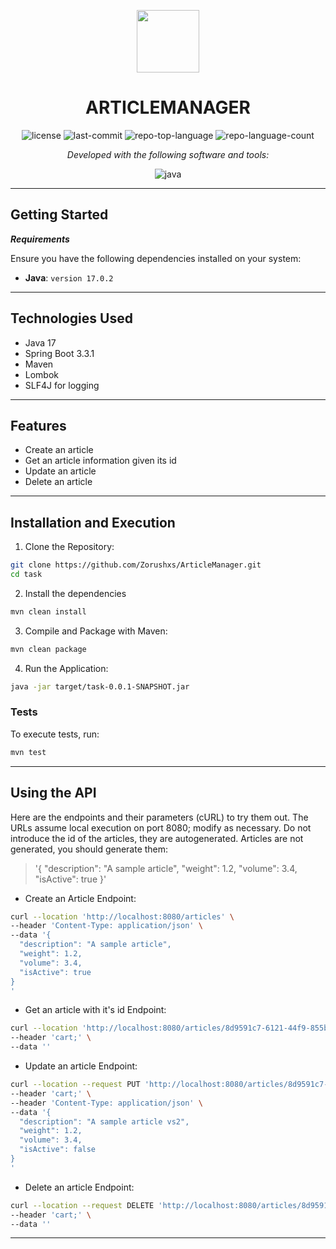 <p align="center">
  <img src="https://cdn-icons-png.flaticon.com/512/6295/6295417.png" width="100" />
</p>
<p align="center">
  <h1 align="center">ARTICLEMANAGER</h1>
</p>

<p align="center">
  <img src="https://img.shields.io/github/license/Zorushxs/ecommerce?style=flat&color=0080ff" alt="license">
  <img src="https://img.shields.io/github/last-commit/Zorushxs/ecommerce?style=flat&logo=git&logoColor=white&color=0080ff" alt="last-commit">
  <img src="https://img.shields.io/github/languages/top/Zorushxs/ecommerce?style=flat&color=0080ff" alt="repo-top-language">
  <img src="https://img.shields.io/github/languages/count/Zorushxs/ecommerce?style=flat&color=0080ff" alt="repo-language-count">
</p>

<p align="center">
  <em>Developed with the following software and tools:</em>
</p>

<p align="center">
  <img src="https://img.shields.io/badge/java-%23ED8B00.svg?style=flat&logo=openjdk&logoColor=white" alt="java">
</p>

<hr>

## Getting Started

***Requirements***

Ensure you have the following dependencies installed on your system:

- **Java**: `version 17.0.2`

---

## Technologies Used

- Java 17
- Spring Boot 3.3.1
- Maven
- Lombok
- SLF4J for logging

---

## Features

- Create an article
- Get an article information given its id
- Update an article
- Delete an article

---

## Installation and Execution

1. Clone the Repository:

```sh
git clone https://github.com/Zorushxs/ArticleManager.git
cd task

```
2. Install the dependencies
```sh
mvn clean install

```

3. Compile and Package with Maven:

```sh
mvn clean package
```

4. Run the Application:

```sh
java -jar target/task-0.0.1-SNAPSHOT.jar
```


###  Tests

To execute tests, run:

```sh
mvn test
```

---

##  Using the API

Here are the endpoints and their parameters (cURL) to try them out. The URLs assume local execution on port 8080; modify as necessary. Do not introduce the id of the articles, they are autogenerated.
Articles are not generated, you should generate them:
> '{
  "description": "A sample article",
  "weight": 1.2,
  "volume": 3.4,
  "isActive": true
}'

- Create an Article
  Endpoint:
```sh
curl --location 'http://localhost:8080/articles' \
--header 'Content-Type: application/json' \
--data '{
  "description": "A sample article",
  "weight": 1.2,
  "volume": 3.4,
  "isActive": true
}
'
```

- Get an article with it's id
  Endpoint:
```sh
curl --location 'http://localhost:8080/articles/8d9591c7-6121-44f9-855b-beb9e0ab59c3' \
--header 'cart;' \
--data ''
```

- Update an article
  Endpoint:
```sh
curl --location --request PUT 'http://localhost:8080/articles/8d9591c7-6121-44f9-855b-beb9e0ab59c3' \
--header 'cart;' \
--header 'Content-Type: application/json' \
--data '{
  "description": "A sample article vs2",
  "weight": 1.2,
  "volume": 3.4,
  "isActive": false
}
'
```
- Delete an article
  Endpoint:
```sh
curl --location --request DELETE 'http://localhost:8080/articles/8d9591c7-6121-44f9-855b-beb9e0ab59c3' \
--header 'cart;' \
--data ''
```

---

